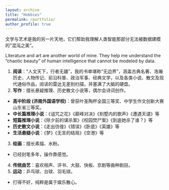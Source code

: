 ```yaml
---
layout: archive
title: "Hobbies"
permalink: /portfolio/
author_profile: true
---
```


文学与艺术是我的另一片天地，它们帮助我理解人类智能那部分无法被数据建模的“混沌之美”。

Literature and art are another world of mine. They help me understand the “chaotic beauty” of human intelligence that cannot be modeled by data.
1. **阅读**：“人文天下，行者无疆”，我的书单堪称“无边界”，涵盖古典名著、浩瀚历史、人物传记、前沿科普、政治军事、经典文学，以及各类小说、散文及现代通俗作品，阅读的雷达无差别扫描，并塞满了大脑的硬盘。
2. **写作**：擅长悬疑推理、历史散文小说等，偶尔会诗词创作。
- **高中阶段 (济南外国语学校)**：曾获叶圣陶杯全国三等奖、中学生作文创新大赛山东省三等奖。
- **中长篇推理小说**：《诅咒之花》《巅峰对决》《别墅内的歌声》《遭遇天谴》等
- **短篇推理小说**：《除夕前的谋杀案》《校园焚尸案》《到底她杀了谁？》等
- **历史散文小说**：《走出彷徨》《错误》《卧底》《英雄》等
- **生活悬疑小说**：《梦》《无言的结局》《空港》等
3. **绘画**：擅长素描、水粉。
- 已经封笔多年，操作靠感觉。
4. **传统曲艺**：喜欢相声、评书、大鼓、快板、京剧等曲种剧目。
5. **运动**：乒乓球、台球、羽毛球。
- 打得不好，纯粹是属于娱乐散心。
